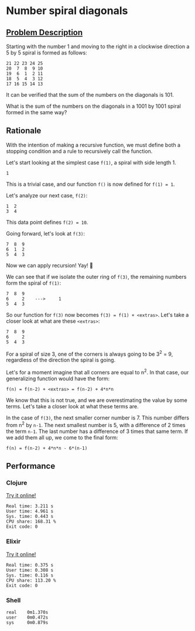 # Number spiral diagonals

## [Problem Description](https://projecteuler.net/problem=28)

Starting with the number 1 and moving to the right in a clockwise direction a 5 by 5 spiral is formed as follows:

    21 22 23 24 25
    20  7  8  9 10
    19  6  1  2 11
    18  5  4  3 12
    17 16 15 14 13

It can be verified that the sum of the numbers on the diagonals is 101.

What is the sum of the numbers on the diagonals in a 1001 by 1001 spiral formed in the same way?

## Rationale

With the intention of making a recursive function, we must define both a stopping condition and a rule to recursively call the function.

Let's start looking at the simplest case `f(1)`, a spiral with side length 1.

    1

This is a trivial case, and our function `f()` is now defined for `f(1) = 1`.

Let's analyze our next case, `f(2)`:

    1  2
    3  4

This data point defines `f(2) = 10`.

Going forward, let's look at `f(3)`:

    7  8  9
    6  1  2
    5  4  3

Now we can apply recursion! Yay! 🎉

We can see that if we isolate the outer ring of `f(3)`, the remaining numbers form the spiral of `f(1)`:

    7  8  9
    6     2    --->     1
    5  4  3

So our function for `f(3)` now becomes `f(3) = f(1) + <extras>`. Let's take a closer look at what are these `<extras>`:

    7  8  9
    6     2
    5  4  3

For a spiral of size 3, one of the corners is always going to be 3<sup>2</sup> = 9, regardless of the direction the spiral is going.

Let's for a moment imagine that all corners are equal to n<sup>2</sup>. In that case, our generalizing function would have the form:

`f(n) = f(n-2) + <extras> = f(n-2) + 4*n*n`

We know that this is not true, and we are overestimating the value by some terms. Let's take a closer look at what these terms are.

In the case of `f(3)`, the next smaller corner number is 7. This number differs from n<sup>2</sup> by `n-1`. The next smallest number is 5, with a difference of 2 times the term `n-1`. The last number has a difference of 3 times that same term. If we add them all up, we come to the final form:

`f(n) = f(n-2) + 4*n*n - 6*(n-1)`

## Performance

### Clojure

[Try it online!](https://tio.run/##ZY7BCsMgEETvfsUc3ZaChtJDoV8SQgjRlhSrQUnw761KSSDdy@zsPHZ3NO69eJ0SV/ppEebJD6ZX0/Dqw/JBGzsG8NFZlTV3D0RIgtxdk52o9q5N0OBn8BOuOYlUx1vxS0luRcsSOsbH45VrqBRjv/@cWTXa7h@WQsjKzd7mtHBEKX0B)

```
Real time: 3.211 s
User time: 4.961 s
Sys. time: 0.443 s
CPU share: 168.31 %
Exit code: 0
```

### Elixir

[Try it online!](https://tio.run/##dY/NDoIwEITvfYo1XigKFGKM8eDdk74BgXTVJqUlLcW@feUnJCaEw17mm52dRSm8MCHsd5mzJquFylD1gJNMOL4azZ1EeBpdS2xYcQGuCcBAwLbCVLLkonqX1jVRTo8DvEK@wYuFsw2Dp/D9oAJhS6E6fKMZpUpx8HADNm@fYh97SOAcRz7JKRzWMUlByXJCyx7nyrAuzFhOB4KKk3HI/ZG2rrN/36ZTAAnhBw)

```
Real time: 0.375 s
User time: 0.308 s
Sys. time: 0.116 s
CPU share: 113.20 %
Exit code: 0
```

### Shell

```
real    0m1.370s
user    0m0.472s
sys     0m0.879s
```
